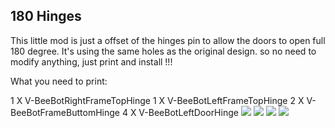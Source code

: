## 180 Hinges

This little mod is just a offset of the hinges pin to allow the doors to open full 180 degree.
It's using the same holes as the original design. so no need to modify anything, just print and install !!!

What you need to print:

1 X V-BeeBotRightFrameTopHinge
1 X V-BeeBotLeftFrameTopHinge
2 X V-BeeBotFrameButtomHinge
4 X V-BeeBotLeftDoorHinge
![](https://github.com/Rodamyot/VzBoT-UserMods/blob/master/RODAM3D/180_Hinges/20220623_180522.jpg)
![](https://github.com/Rodamyot/VzBoT-UserMods/blob/master/RODAM3D/180_Hinges/20220623_180534.jpg)
![](https://github.com/Rodamyot/VzBoT-UserMods/blob/master/RODAM3D/180_Hinges/20220623_180544.jpg)
![](https://github.com/Rodamyot/VzBoT-UserMods/blob/master/RODAM3D/180_Hinges/20220623_205726.jpg)
